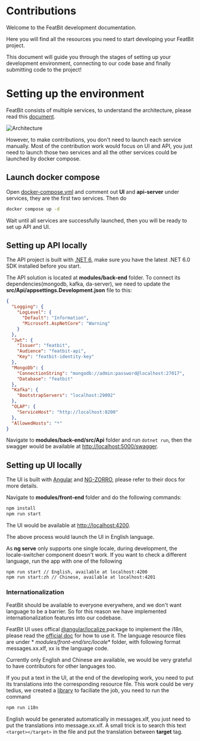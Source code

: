 # Contributions

Welcome to the FeatBit development documentation.

Here you will find all the resources you need to start developing your FeatBit project.

This document will guide you through the stages of setting up your development environment, connecting to our code base
and finally submitting code to the project!

# Setting up the environment

FeatBit consists of multiple services, to understand the architecture, please read
this [document](https://featbit.gitbook.io/docs/tech-stack/architecture).

![Architecture](https://2887964115-files.gitbook.io/~/files/v0/b/gitbook-x-prod.appspot.com/o/spaces%2FWMA5plqGXLhCIDCINvoc%2Fuploads%2Fn8WleMePXy4BW6b0qQq2%2Fimage.png?alt=media&token=27fd5b0e-e704-4e01-b084-b8f5399f2565)

However, to make contributions, you don't need to launch each service manually. Most of the contribution work would
focus on UI and API, you just need to launch those two services and all the other services could be launched by docker
compose.

## Launch docker compose

Open [docker-compose.yml](./docker-compose.yml) and comment out **UI** and **api-server** under services, they are the
first two services. Then do

```bash
docker compose up -d
```

Wait until all services are successfully launched, then you will be ready to set up API and UI.

## Setting up API locally

The API project is built with [.NET 6](https://dotnet.microsoft.com/en-us/download/dotnet/6.0), make sure you have the
latest .NET 6.0 SDK installed before you start.

The API solution is located at **modules/back-end** folder. To connect its dependencies(mongodb, kafka, da-server),
we need to update the **src/Api/appsettings.Development.json** file to this:

```json
{
  "Logging": {
    "LogLevel": {
      "Default": "Information",
      "Microsoft.AspNetCore": "Warning"
    }
  },
  "Jwt": {
    "Issuer": "featbit",
    "Audience": "featbit-api",
    "Key": "featbit-identity-key"
  },
  "MongoDb": {
    "ConnectionString": "mongodb://admin:password@localhost:27017",
    "Database": "featbit"
  },
  "Kafka": {
    "BootstrapServers": "localhost:29092"
  },
  "OLAP": {
    "ServiceHost": "http://localhost:8200"
  },
  "AllowedHosts": "*"
}
```

Navigate to **modules/back-end/src/Api** folder and run `dotnet run`, then the swagger would be available
at [http://localhost:5000/swagger](http://localhost:5000/swagger).

## Setting up UI locally

The UI is built with [Angular](https://angular.io/) and [NG-ZORRO](https://ng.ant.design/docs/introduce/en), please
refer to their docs for more details.

Navigate to **modules/front-end** folder and do the following commands:

```bash
npm install
npm run start
```

The UI would be available at [http://localhost:4200](http://localhost:4200).

The above process would launch the UI in English language.

As **ng serve** only supports one single locale, during development, the locale-switcher component doesn't work. If you
want to check a different language,
run the app with one of the following

```
npm run start // English, available at localhost:4200
npm run start:zh // Chinese, available at localhost:4201
```

### Internationalization

FeatBit should be available to everyone everywhere, and we don't want language to be a barrier. So for this reason we
have implemented internationalization features into our codebase.

FeatBit UI uses offical [@angular/localize
](https://www.npmjs.com/package/@angular/localize) package to implement the i18n, please read
the [official doc](https://angular.io/guide/i18n-overview) for how to use it. The language resource files are under *
*modules/front-end/src/locale** folder, with following format messages.xx.xlf, xx is the language code.

Currently only English and Chinese are available, we would be very grateful to have contributors for other languages
too.

If you put a text in the UI, at the end of the developing work, you need to put its translations into the corresponding
resource file. This work could be very tedius, we created
a [library](https://github.com/featbit/angular-locales-generator) to faciliate the job, you need to run the command

```bash
npm run i18n
```

English would be generated automatically in messages.xlf, you just need to put the translations into message.xx.xlf. A
small trick is to search this text `<target></target>` in the file and put the translation between **target** tag.


